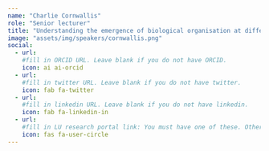 ```yaml
---
name: "Charlie Cornwallis"
role: "Senior lecturer"
title: "Understanding the emergence of biological organisation at different levels of life"
image: "assets/img/speakers/cornwallis.png"
social:
  - url: 
    #fill in ORCID URL. Leave blank if you do not have ORCID.
    icon: ai ai-orcid
  - url: 
    #fill in twitter URL. Leave blank if you do not have twitter.
    icon: fab fa-twitter
  - url: 
    #fill in linkedin URL. Leave blank if you do not have linkedin.
    icon: fab fa-linkedin-in
  - url: 
    #fill in LU research portal link: You must have one of these. Otherwise, leave blank.
    icon: fas fa-user-circle
---
```

